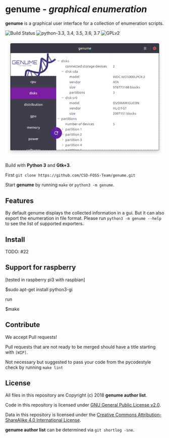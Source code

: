 # genume - *graphical enumeration*

**genume** is a graphical user interface for a collection of enumeration scripts.

![Build Status](https://img.shields.io/travis/CSD-FOSS-Team/genume.svg)
![python-3.3, 3.4, 3.5, 3.6, 3.7](https://img.shields.io/badge/python-3.3,%203.4,%203.5,%203.6,%203.7-blue.svg)
![GPLv2](https://img.shields.io/badge/license-GPLv2-lightgrey.svg)

![Screenshot](assets/screenshot_genume.png)

Build with **Python 3** and **Gtk+3**.

First `git clone https://github.com/CSD-FOSS-Team/genume.git`

Start **genume** by running `make` or `python3 -m genume`.

## Features

By default genume displays the collected information in a gui. But it can also export the enumeration in file format. Please run `python3 -m genume --help` to see the list of supported exporters.

## Install

TODO: #22

## Support for raspberry

[tested in raspberry pi3 with raspbian]

$sudo apt-get install python3-gi

 run 

$make

## Contribute

We accept Pull requests!

Pull requests that are not ready to be merged should have a title starting with `[WIP]`.

Not necessary but suggested to pass your code from the pycodestyle check by running `make lint`

## License

All files in this repository are Copyright (c) 2018 **genume author list**.

Code in this repository is licensed under [GNU General Public License v2.0](https://www.gnu.org/licenses/old-licenses/gpl-2.0.en.html).

Data in this repository is licensed under the
[Creative Commons Attribution-ShareAlike 4.0 International License](http://creativecommons.org/licenses/by-sa/4.0/).

**genume author list** can be determined via `git shortlog -sne`.
